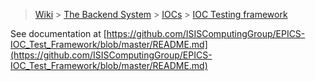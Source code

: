 > [Wiki](Home) > [The Backend System](The-Backend-System) > [IOCs](IOCs) > [IOC Testing framework](IOC-Testing-Framework)

See documentation at [https://github.com/ISISComputingGroup/EPICS-IOC_Test_Framework/blob/master/README.md](https://github.com/ISISComputingGroup/EPICS-IOC_Test_Framework/blob/master/README.md)

